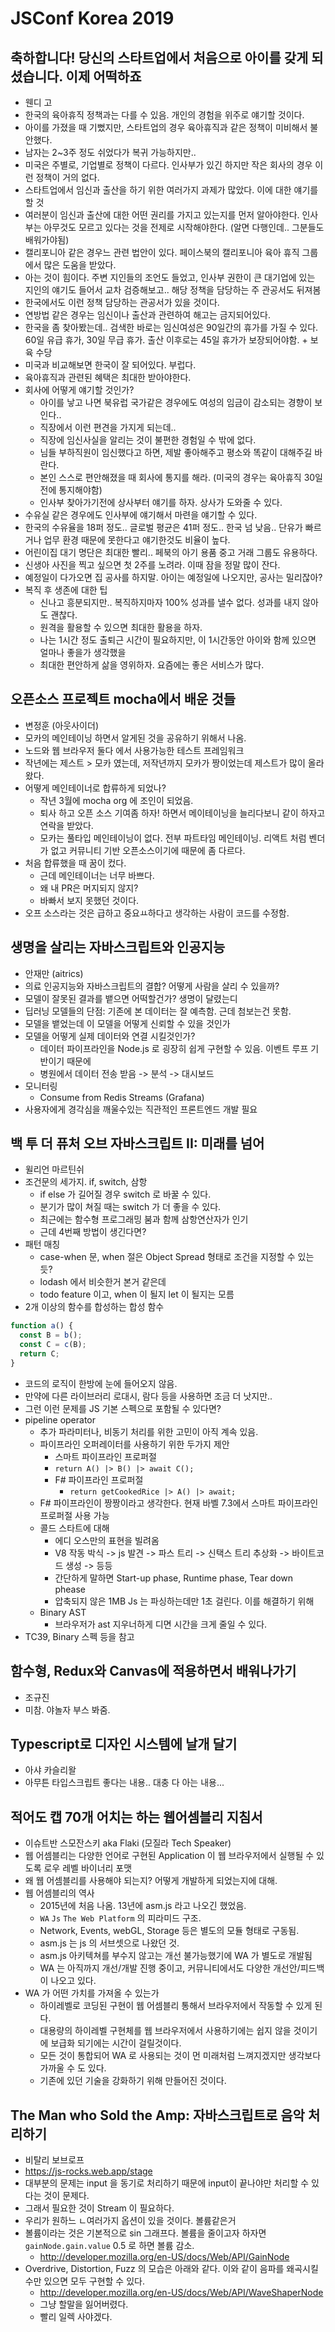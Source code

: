 # JSConf Korea 2019

## 축하합니다! 당신의 스타트업에서 처음으로 아이를 갖게 되셨습니다. 이제 어떡하죠

- 웬디 고
- 한국의 육아휴직 정책과는 다를 수 있음. 개인의 경험을 위주로 얘기할 것이다.
- 아이를 가졌을 때 기뻤지만, 스타트업의 경우 육아휴직과 같은 정책이 미비해서 불안했다.
- 남자는 2~3주 정도 쉬었다가 복귀 가능하지만..
- 미국은 주별로, 기업별로 정책이 다르다. 인사부가 있긴 하지만 작은 회사의 경우 이런 정책이 거의 없다.
- 스타트업에서 임신과 출산을 하기 위한 여러가지 과제가 많았다. 이에 대한 얘기를 할 것
- 여러분이 임신과 출산에 대한 어떤 권리를 가지고 있는지를 먼저 알아야한다. 인사부는 아무것도 모르고 있다는 것을 전제로 시작해야한다. (알면 다행인데.. 그분들도 배워가야됨)
- 캘리포니아 같은 경우느 관련 법안이 있다. 페이스북의 캘리포니아 육아 휴직 그룹에서 많은 도움을 받았다.
- 아는 것이 힘이다. 주변 지인들의 조언도 들었고, 인사부 권한이 큰 대기업에 있는 지인의 얘기도 들어서 교차 검증해보고.. 해당 정책을 담당하는 주 관공서도 뒤져봄
- 한국에서도 이런 정책 담당하는 관공서가 있을 것이다.
- 연방법 같은 경우는 임신이나 출산과 관련하여 해고는 금지되어있다.
- 한국을 좀 찾아봤는데.. 검색한 바로는 임신여성은 90일간의 휴가를 가질 수 있다. 60일 유급 휴가, 30일 무급 휴가. 출산 이후로는 45일 휴가가 보장되어야함. + 보육 수당
- 미국과 비교해보면 한국이 잘 되어있다. 부럽다.
- 육아휴직과 관련된 혜택은 최대한 받아야한다.
- 회사에 어떻게 얘기할 것인가?
  - 아이를 낳고 나면 북유럽 국가같은 경우에도 여성의 임금이 감소되는 경향이 보인다..
  - 직장에서 이런 편견을 가지게 되는데..
  - 직장에 임신사실을 알리는 것이 불편한 경험일 수 밖에 없다.
  - 님들 부하직원이 임신했다고 하면, 제발 좋아해주고  평소와 똑같이 대해주길 바란다.
  - 본인 스스로 편안해졌을 때 회사에 통지를 해라. (미국의 경우는 육아휴직 30일 전에 통지해야함)
  - 인사부 찾아가기전에 상사부터 얘기를 하자. 상사가 도와줄 수 있다.
- 수유실 같은 경우에도 인사부에 얘기해서 마련을 얘기할 수 있다.
- 한국의 수유율을 18퍼 정도.. 글로벌 평균은 41퍼 정도.. 한국 넘 낮음.. 단유가 빠르거나 업무 환경 때문에 못한다고 얘기한것도 비율이 높다.
- 어린이집 대기 명단은 최대한 빨리.. 페북의 아기 용품 중고 거래 그룹도 유용하다.
- 신생아 사진을 찍고 싶으면 첫 2주를 노려라. 이때 잠을 정말 많이 잔다.
- 예정일이 다가오면 집 공사를 하지말. 아이는 예정일에 나오지만, 공사는 밀리잖아?
- 복직 후 생존에 대한 팁
  - 신나고 흥분되지만.. 복직하지마자 100% 성과를 낼수 없다. 성과를 내지 않아도 괜찮다.
  - 원격을 활용할 수 있으면 최대한 활용을 하자.
  - 나는 1시간 정도 출퇴근 시간이 필요하지만, 이 1시간동안 아이와 함께 있으면 얼마나 좋을가 생각했을
  - 최대한 편안하게 삶을 영위하자. 요즘에는 좋은 서비스가 많다.

## 오픈소스 프로젝트 mocha에서 배운 것들

- 변정훈 (아웃사이더)
- 모카의 메인테이닝 하면서 알게된 것을 공유하기 위해서 나옴.
- 노드와 웹 브라우저 둘다 에서 사용가능한 테스트 프레임워크
- 작년에는 제스트 > 모카 였는데, 저작년까지 모카가 짱이었는데 제스트가 많이 올라왔다.
- 어떻게 메인테이너로 합류하게 되었나?
  - 작년 3월에 mocha org 에 조인이 되었음.
  - 퇴사 하고 오픈 소스 기여좀 하자! 하면서 메이테이닝을 늘리다보니 같이 하자고 연락을 받았다.
  - 모카는 풀타입 메인테이닝이 없다. 전부 파트타임 메인테이닝. 리액트 처럼 벤더가 없고 커뮤니티 기반 오픈소스이기에 때문에 좀 다르다.
- 처음 합류했을 때 꿈이 컸다.
  - 근데 메인테이너는 너무 바쁘다.
  - 왜 내 PR은 머지되지 않지?
  - 바빠서 보지 못했던 것이다. 
- 오프 소스라는 것은 급하고 중요ㅛ하다고 생각하는 사람이 코드를 수정함.


## 생명을 살리는 자바스크립트와 인공지능

- 안재만 (aitrics)
- 의료 인공지능와 자바스크립트의 결합? 어떻게 사람을 살리 수 있을까?
- 모델이 잘못된 결과를 뱉으면 어떡할건가? 생명이 달렸는디
- 딥러닝 모델들의 단점: 기존에 본 데이터는 잘 예측함. 근데 첨보는건 못함.
- 모델을 뱉었는데 이 모델을 어떻게 신뢰할 수 있을 것인가
- 모델을 어떻게 실제 데이터와 연결 시킬것인가?
  - 데이터 파이프라인을 Node.js 로 굉장히 쉽게 구현할 수 있음. 이벤트 루프 기반이기 때문에
  - 병원에서 데이터 전송 받음 -> 분석 -> 대시보드
- 모니터링
  - Consume from Redis Streams (Grafana)  
- 사용자에게 경각심을 깨울수있는 직관적인 프론트엔드 개발 필요



## 백 투 더 퓨처 오브 자바스크립트 II: 미래를 넘어

- 윌리언 마르틴쉬
- 조건문의 세가지. if, switch, 삼항
  - if else 가 길어질 경우 switch 로 바꿀 수 있다.
  - 분기가 많이 쳐질 때는 switch 가 더 좋을 수 있다.
  - 최근에는 함수형 프로그래밍 붐과 함께 삼항연산자가 인기
  - 근데 4번째 방법이 생긴다면?
- 패턴 매칭
  - case-when 문, when 절은 Object Spread 형태로 조건을 지정할 수 있는 듯?
  - lodash 에서 비슷한거 본거 같은데
  - todo feature 이고, when 이 될지 let 이 될지는 모름
- 2개 이상의 함수를 합성하는 합성 함수
```javascript
function a() {
  const B = b();
  const C = c(B);
  return C;
}
```
- 코드의 로직이 한방에 눈에 들어오지 않음.
- 만약에 다른 라이브러리 로대시, 람다 등을 사용하면 조금 더 낫지만..
- 그런 이런 문제를 JS 기본 스펙으로 포함될 수 있다면?
- pipeline operator
  - 추가 파라미터나, 비동기 처리를 위한 고민이 아직 계속 있음.
  - 파이프라인 오퍼레이터를 사용하기 위한 두가지 제안 
    - 스마트 파이프라인 프로퍼절
     -  `return A() |> B() |> await C();`
    - F# 파이프라인 프로퍼절
      -  `return getCookedRice |> A() |> await;`
  - F# 파이프라인이 짱짱이라고 생각한다. 현재 바벨 7.3에서 스마트 파이프라인 프로퍼절 사용 가능
  - 콜드 스타트에 대해
    - 에디 오스만의 표현을 빌려옴
    - V8 작동 박식 -> js 발견 -> 파스 트리 -> 신택스 트리 추상화 -> 바이트코드 생성 -> 등등
    - 간단하게 말하면 Start-up phase, Runtime phase, Tear down phease
    - 압축되지 않은 1MB Js 는 파싱하는데만 1초 걸린다. 이를 해결하기 위해
  - Binary AST
    - 브라우저가 ast 지우너하게 디면 시간을 크게 줄일 수 있다.
- TC39, Binary 스펙 등을 참고


## 함수형, Redux와 Canvas에 적용하면서 배워나가기

- 조규진
- 미참. 야놀자 부스 봐줌.

## Typescript로 디자인 시스템에 날개 달기

- 아샤 카슬리왈
- 아무튼 타입스크립트 좋다는 내용.. 대충 다 아는 내용...

## 적어도 캡 70개 어치는 하는 웹어셈블리 지침서

- 이슈트반 스모잔스키 aka Flaki (모질라 Tech Speaker)
- 웹 어셈블리는 다양한 언어로 구현된 Application 이 웹 브라우저에서 실행될 수 있도록 로우 레벨 바이너리 포맷
- 왜 웹 어셈블리를 사용해야 되는지? 어떻게 개발하게 되었는지에 대해.
- 웹 어셈블리의 역사
  - 2015년에 처음 나옴. 13년에 asm.js 라고 나오긴 했었음.
  - `WA` `Js` `The Web Platform` 의 피라미드 구조.
  - Network, Events, webGL, Storage 등은 별도의 모듈 형태로 구동됨.
  - asm.js 는 js 의 서브셋으로 나왔던 것.
  - asm.js 아키텍쳐를 부수지 않고는 개선 불가능했기에 WA 가 별도로 개발됨
  - WA 는 아직까지 개선/개발 진행 중이고, 커뮤니티에서도 다양한 개선안/피드백이 나오고 있다.
- WA 가 어떤 가치를 가져올 수 있는가
  - 하이레벨로 코딩된 구현이 웹 어셈블리 통해서 브라우저에서 작동할 수 있게 된다.
  - 대용량의 하이레벨 구현체를 웹 브라우저에서 사용하기에는 쉽지 않을 것이기에 보급화 되기에는 시간이 걸릴것이다.
  - 모든 것이 통합되어 WA 로 사용되는 것이 먼 미래처럼 느껴지겠지만 생각보다 가까울 수 도 있다.
  - 기존에 있던 기술을 강화하기 위해 만들어진 것이다.


## The Man who Sold the Amp: 자바스크립트로 음악 처리하기

- 비탈리 보브로프
- https://js-rocks.web.app/stage
- 대부분의 문제는 input 을 동기로 처리하기 때문에 input이 끝나야만 처리할 수 있다는 것이 문제다.
- 그래서 필요한 것이 Stream 이 필요하다.
- 우리가 원하느 ㄴ여러가지 옵션이 있을 것이다. 볼륨같은거
- 볼륨이라는 것은 기본적으로 sin 그래프다. 볼륨을 줄이고자 하자면 `gainNode.gain.value` 0.5 로 하면 볼륨 감소.
  - http://developer.mozilla.org/en-US/docs/Web/API/GainNode
- Overdrive, Distortion, Fuzz 의 모습은 아래와 같다. 이와 같이 음파를 왜곡시킬수만 있으면 모두 구현할 수 있다.
  - http://developer.mozilla.org/en-US/docs/Web/API/WaveShaperNode
  - 그냥 할말을 잃어버렸다.
  - 빨리 일렉 사야겠다.